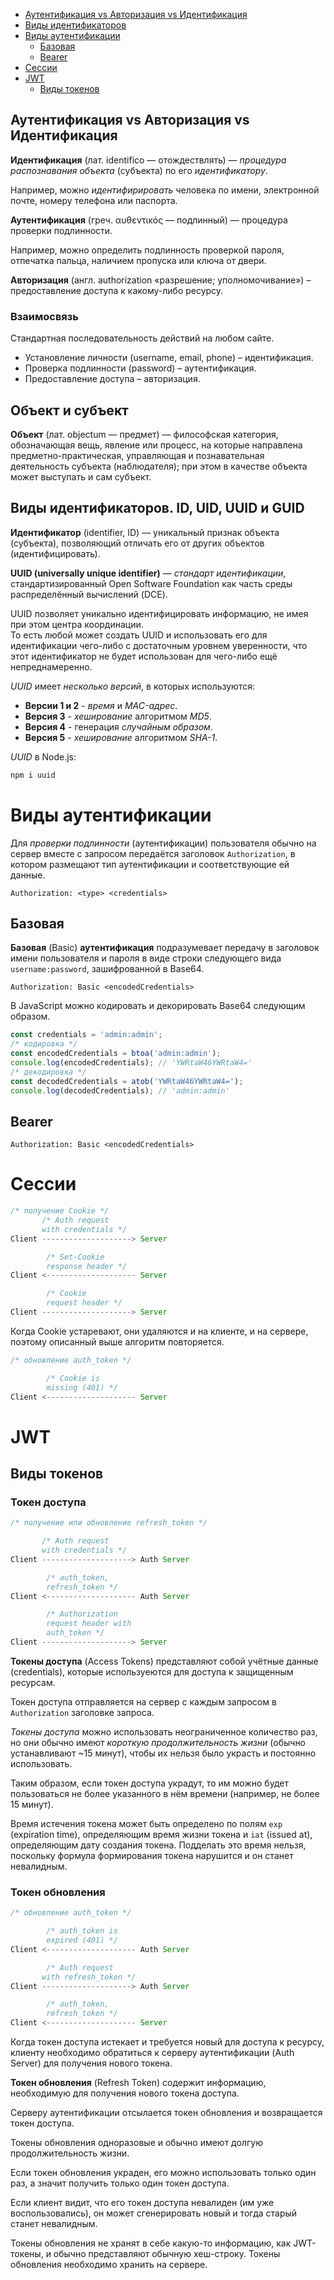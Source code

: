 - [Аутентификация vs Авторизация vs Идентификация](#аутентицикация-vs-авторизация-vs-идентификация)
- [Виды идентификаторов](#виды-идентификаторов)
- [Виды аутентификации](#виды-аутентификации)
  - [Базовая](#basic)
  - [Bearer](#bearer)
- [Сессии](#сессии)
- [JWT](#jwt)
  - [Виды токенов](#виды-токенов)

## Аутентификация vs Авторизация vs Идентификация

**Идентификация** (лат. identifico — отождествлять) — *процедура распознавания объекта* (субъекта) по его *идентификатору*.  

Например, можно *идентифирировать* человека по имени, электронной почте, номеру телефона или паспорта.

**Аутентификация** (греч. αυθεντικός — подлинный) — процедура проверки подлинности.

Например, можно определить подлинность проверкой пароля, отпечатка пальца, наличием пропуска или ключа от двери.

**Авторизация** (англ. authorization «разрешение; уполномочивание») – предоставление доступа к какому-либо ресурсу.

### Взаимосвязь
Стандартная последовательность действий на любом сайте.
* Установление личности (username, email, phone) – идентификация.
* Проверка подлинности (password) – аутентификация.
* Предоставление доступа – авторизация.

## Объект и субъект
**Объект** (лат. objectum — предмет) — философская категория, обозначающая вещь, явление или процесс, на которые направлена предметно-практическая, управляющая и познавательная деятельность субъекта (наблюдателя); при этом в качестве объекта может выступать и сам субъект.

## Виды идентификаторов. ID, UID, UUID и GUID

**Идентификатор** (identifier, ID) — уникальный признак объекта (субъекта), позволяющий отличать его от других объектов (идентифицировать).

**UUID (universally unique identifier)** — *стандарт идентификации*, стандартизированный Open Software Foundation как часть среды распределённый вычислений (DCE). 

UUID позволяет уникально идентифицировать информацию, не имея при этом центра координации.  
То есть любой может создать UUID и использовать его для идентификации чего-либо с достаточным уровнем уверенности, что этот идентификатор не будет использован для чего-либо ещё непреднамеренно.

*UUID* имеет *несколько версий*, в которых используются:
* **Версии 1 и 2** - *время* и *MAC-адрес*.
* **Версия 3** - *хеширование* алгоритмом *MD5*.
* **Версия 4** - генерация *случайным образом*.
* **Версия 5** - *хеширование* алгоритмом *SHA-1*.

*UUID* в Node.js:
```bash
npm i uuid
```

# Виды аутентификации

Для *проверки подлинности* (аутентификации) пользователя обычно на сервер вместе с запросом передаётся заголовок `Authorization`, в котором размещают тип аутентификации и соответствующие ей данные.
```http
Authorization: <type> <credentials>
```

## Базовая

**Базовая** (Basic) **аутентификация** подразумевает передачу в заголовок имени пользователя и пароля в виде строки следующего вида `username:password`, зашифрованной в Base64.
```http
Authorization: Basic <encodedCredentials>
```
В JavaScript можно кодировать и декорировать Base64 следующим образом.
```js
const credentials = 'admin:admin';
/* кодировка */
const encodedCredentials = btoa('admin:admin');
console.log(encodedCredentials); // 'YWRtaW46YWRtaW4='
/* декодировка */
const decodedCredentials = atob('YWRtaW46YWRtaW4=');
console.log(decodedCredentials); // 'admin:admin'
```

## Bearer

```http
Authorization: Basic <encodedCredentials>
```

# Сессии

```js
/* получение Cookie */
       /* Auth request
       with credentials */
Client --------------------> Server

        /* Set-Cookie 
        response header */
Client <-------------------- Server

        /* Cookie 
        request header */
Client --------------------> Server
```
Когда Cookie устаревают, они удаляются и на клиенте, и на сервере, поэтому описанный выше алгоритм повторяется.
```js
/* обновление auth_token */

        /* Cookie is
        missing (401) */
Client <-------------------- Server
```

<!-- Когда появляется внешний сервер аутентификации (другой url), -->

# JWT

## Виды токенов

### Токен доступа

```js
/* получение или обновление refresh_token */

       /* Auth request
       with credentials */
Client --------------------> Auth Server

        /* auth_token,
        refresh_token */
Client <-------------------- Auth Server

        /* Authorization
        request header with
        auth_token */
Client --------------------> Server
```

**Токены доступа** (Access Tokens) представляют собой учётные данные (credentials), которые используеются для доступа к защищенным ресурсам.

Токен доступа отправляется на сервер с каждым запросом в `Authorization` заголовке запроса.

*Токены доступа* можно использовать неограниченное количество раз, но они обычно имеют *короткую продолжительность жизни* (обычно устанавливают ~15 минут), чтобы их нельзя было украсть и постоянно использовать.

Таким образом, если токен доступа украдут, то им можно будет пользоваться не более указанного в нём времени (например, не более 15 минут).

Время истечения токена может быть определено по полям  `exp` (expiration time), определяющим время жизни токена и `iat` (issued at), определяющим дату создания токена. Подделать это время нельзя, поскольку формула формирования токена нарушится и он станет невалидным.

### Токен обновления

```js
/* обновление auth_token */

        /* auth_token is
        expired (401) */
Client <-------------------- Auth Server

        /* Auth request
       with refresh_token */
Client --------------------> Auth Server

        /* auth_token,
        refresh_token */
Client <-------------------- Server
```

Когда токен доступа истекает и требуется новый для доступа к ресурсу, клиенту необходимо обратиться к серверу аутентификации (Auth Server) для получения нового токена.

**Токен обновления** (Refresh Token) содержит информацию, необходимую для получения нового токена доступа.

Серверу аутентификации отсылается токен обновления и возвращается токен доступа.

Токены обновления одноразовые и обычно имеют долгую продолжительность жизни. 

Если токен обновления украден, его можно использовать только один раз, а значит получить только один токен доступа.

Если клиент видит, что его токен доступа невалиден (им уже воспользовались), он может сгенерировать новый и тогда старый станет невалидным.

Токены обновления не хранят в себе какую-то информацию, как JWT-токены, и обычно представляют обычную хеш-строку. Токены обновления необходимо хранить на сервере.
